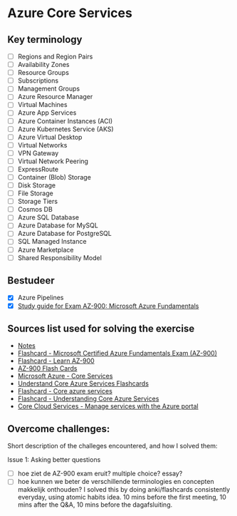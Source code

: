 # Azure Core Services

## Key terminology

- [ ] Regions and Region Pairs
- [ ] Availability Zones
- [ ] Resource Groups
- [ ] Subscriptions
- [ ] Management Groups
- [ ] Azure Resource Manager
- [ ] Virtual Machines
- [ ] Azure App Services
- [ ] Azure Container Instances (ACI)
- [ ] Azure Kubernetes Service (AKS)
- [ ] Azure Virtual Desktop
- [ ] Virtual Networks
- [ ] VPN Gateway
- [ ] Virtual Network Peering
- [ ] ExpressRoute
- [ ] Container (Blob) Storage
- [ ] Disk Storage
- [ ] File Storage
- [ ] Storage Tiers
- [ ] Cosmos DB
- [ ] Azure SQL Database
- [ ] Azure Database for MySQL
- [ ] Azure Database for PostgreSQL
- [ ] SQL Managed Instance
- [ ] Azure Marketplace
- [ ] Shared Responsibility Model

## Bestudeer

- [x] Azure Pipelines
- [x] [Study guide for Exam AZ-900: Microsoft
      Azure Fundamentals](https://query.prod.cms.rt.microsoft.com/cms/api/am/binary/RE3VwUY)

## Sources list used for solving the exercise

- [Notes](https://drive.google.com/drive/folders/1OtQ_wYxGEuVkk2XZKPJAU1GY6BQS7u8k)
- [Flashcard - Microsoft Certified Azure Fundamentals Exam (AZ-900)](https://quizlet.com/415325749/microsoft-certified-azure-fundamentals-exam-az-900-flash-cards/)
- [Flashcard - Learn AZ-900](https://www.brainscape.com/subjects/az-900)
- [AZ-900 Flash Cards](https://thomasmitchell.net/az-900-flash-cards/)
- [Microsoft Azure - Core Services](https://quizlet.com/416650175/microsoft-azure-core-services-flash-cards/)
- [Understand Core Azure Services Flashcards](https://www.brainscape.com/flashcards/understand-core-azure-services-7557868/packs/12443744)
- [Flashcard - Core azure services](https://quizlet.com/716685829/core-azure-services-flash-cards/)
- [Flashcard - Understanding Core Azure Services](https://quizlet.com/367625685/understanding-core-azure-services-30-35-flash-cards/)
- [Core Cloud Services - Manage services with the Azure portal](https://quizlet.com/418457449/core-cloud-services-manage-services-with-the-azure-portal-flash-cards/)

## Overcome challenges:

Short description of the challeges encountered, and how I solved them:

Issue 1: Asking better questions

- [ ] hoe ziet de AZ-900 exam eruit? multiple choice? essay?
- [ ] hoe kunnen we beter de verschillende terminologies en concepten makkelijk onthouden? I solved this by doing anki/flashcards consistently everyday, using atomic habits idea. 10 mins before the first meeting, 10 mins after the Q&A, 10 mins before the dagafsluiting.
